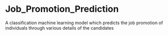 # Job_Promotion_Prediction
A classification machine learning model which predicts the job promotion of individuals through various details of the candidates
